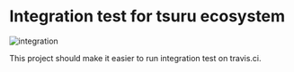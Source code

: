 # Integration test for tsuru ecosystem
![integration](https://github.com/tsuru/integration_ec2/workflows/integration/badge.svg)

This project should make it easier to run integration test on travis.ci.
